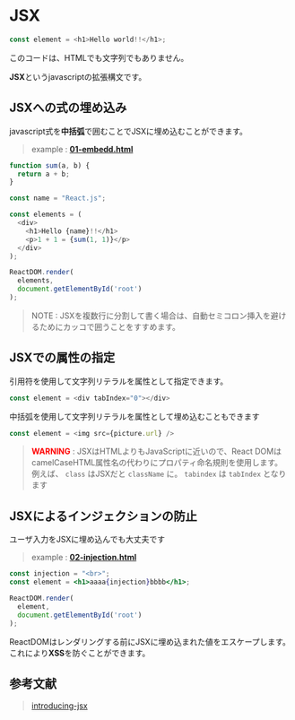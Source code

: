 # JSX

```javascript
const element = <h1>Hello world!!</h1>;
```

このコードは、HTMLでも文字列でもありません。

**JSX**というjavascriptの拡張構文です。


## JSXへの式の埋め込み

javascript式を**中括弧**で囲むことでJSXに埋め込むことができます。

> example : **[01-embedd.html](./01-embedd.html)**

```javascript
function sum(a, b) {
  return a + b;
}

const name = "React.js";

const elements = (
  <div>
    <h1>Hello {name}!!</h1>
    <p>1 + 1 = {sum(1, 1)}</p>
  </div>
);

ReactDOM.render(
  elements,
  document.getElementById('root')
);
```

> NOTE :
JSXを複数行に分割して書く場合は、自動セミコロン挿入を避けるためにカッコで囲うことをすすめます。


## JSXでの属性の指定

引用符を使用して文字列リテラルを属性として指定できます。

```javascript
const element = <div tabIndex="0"></div>
```

中括弧を使用して文字列リテラルを属性として埋め込むこともできます

```javascript
const element = <img src={picture.url} />
```

> **<span style="color:red;">WARNING</span>** : JSXはHTMLよりもJavaScriptに近いので、React DOMはcamelCaseHTML属性名の代わりにプロパティ命名規則を使用します。<br>
例えば、 `class` はJSXだと `className` に。 `tabindex` は `tabIndex` となります


## JSXによるインジェクションの防止

ユーザ入力をJSXに埋め込んでも大丈夫です

> example : **[02-injection.html](./02-injection.html)**

```jsx
const injection = "<br>";
const element = <h1>aaaa{injection}bbbb</h1>;

ReactDOM.render(
  element,
  document.getElementById('root')
);
```

ReactDOMはレンダリングする前にJSXに埋め込まれた値をエスケープします。
これにより**XSS**を防ぐことができます。


## 参考文献

> [introducing-jsx](https://facebook.github.io/react/docs/introducing-jsx.html)
